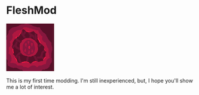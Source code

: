 # FleshMod
![FleshMod](https://github.com/FallingDice/flesh-mod/blob/master/icon.png)

This is my first time modding. I'm still inexperienced, but, I hope you'll show me a lot of interest.
